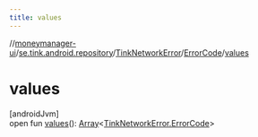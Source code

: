 ```yaml
---
title: values
---
```

//[moneymanager-ui](../../../../index.html)/[se.tink.android.repository](../../index.html)/[TinkNetworkError](../index.html)/[ErrorCode](index.html)/[values](values.html)



# values



[androidJvm]\
open fun [values](values.html)(): [Array](https://kotlinlang.org/api/latest/jvm/stdlib/kotlin/-array/index.html)&lt;[TinkNetworkError.ErrorCode](index.html)&gt;




